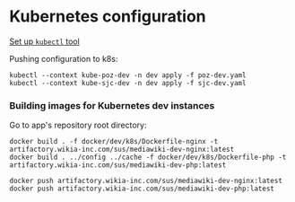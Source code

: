 Kubernetes configuration
========================

[Set up `kubectl` tool](https://wikia-inc.atlassian.net/wiki/spaces/OPS/pages/208011308/Kubernetes+access+for+Engineers)

Pushing configuration to k8s:

```
kubectl --context kube-poz-dev -n dev apply -f poz-dev.yaml
kubectl --context kube-sjc-dev -n dev apply -f sjc-dev.yaml
```

### Building images for Kubernetes dev instances

Go to app's repository root directory:

```
docker build . -f docker/dev/k8s/Dockerfile-nginx -t artifactory.wikia-inc.com/sus/mediawiki-dev-nginx:latest
docker build . ../config ../cache -f docker/dev/k8s/Dockerfile-php -t artifactory.wikia-inc.com/sus/mediawiki-dev-php:latest
```

```
docker push artifactory.wikia-inc.com/sus/mediawiki-dev-nginx:latest
docker push artifactory.wikia-inc.com/sus/mediawiki-dev-php:latest
```